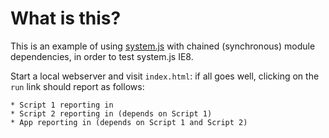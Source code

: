 # What is this?

This is an example of using <a href="https://github.com/systemjs/systemjs">system.js</a> with chained (synchronous) module dependencies, in order to test system.js IE8.

Start a local webserver and visit `index.html`: if all goes well, clicking on the `run` link should report as follows:

	* Script 1 reporting in
	* Script 2 reporting in (depends on Script 1)
	* App reporting in (depends on Script 1 and Script 2)
